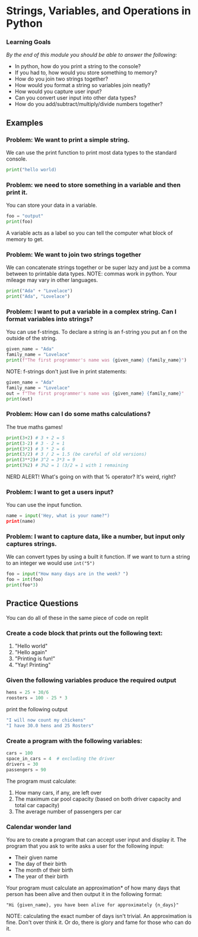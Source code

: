 # Strings, Variables, and Operations in Python 

### Learning Goals

*By the end of this module you should be able to answer the following:*

* In python, how do you print a string to the console?
* If you had to, how would you store something to memory?
* How do you join two strings together?
* How would you format a string so variables join neatly?
* How would you capture user input?
* Can you convert user input into other data types?
* How do you add/subtract/multiply/divide numbers together?

## Examples

### Problem: We want to print a simple string.

We can use the print function to print most data types to the standard console. 

```python
print("hello world)
```

### Problem: we need to store something in a variable and then print it.

You can store your data in a variable.

```python
foo = "output"
print(foo)
```

A variable acts as a label so you can tell the computer what block of memory to get. 

### Problem: We want to join two strings together

We can concatenate strings together or be super lazy and just be a comma between to printable data types. NOTE: commas work in python. Your mileage may vary in other languages. 

```python
print("Ada" + "Lovelace")
print("Ada", "Lovelace")
```

### Problem: I want to put a variable in a complex string. Can I format variables into strings?  

You can use f-strings. To declare a string is an f-string  you put an f on the outside of the string. 

```python
given_name = "Ada"
family_name = "Lovelace"
print(f"The first programmer's name was {given_name} {family_name}")
```

NOTE: f-strings don't just live in print statements: 

```python
given_name = "Ada"
family_name = "Lovelace"
out = f"The first programmer's name was {given_name} {family_name}"
print(out)
```

### Problem: How can I do some maths calculations? 

The true maths games!

```python
print(3+2) # 3 + 2 = 5
print(3-2) # 3 - 2 = 1
print(3*2) # 3 * 2 = 6
print(3/2) # 3 / 2 = 1.5 (be careful of old versions)
print(3**2)# 3^2 = 3*3 = 9
print(3%2) # 3%2 = 1 (3/2 = 1 with 1 remaining
```

NERD ALERT! What's going on with that % operator? It's weird, right? 

### Problem: I want to get a users input? 

You can use the input function. 

```python
name = input('Hey, what is your name?")
print(name)
```

### Problem: I want to capture data, like a number, but input only captures strings. 

We can convert types by using a built it function. If we want to turn a string to an integer we would use `int("5")`

```python
foo = input("How many days are in the week? ")
foo = int(foo)
print(foo*3)
```

## Practice Questions

You can do all of these in the same piece of code on replit

### Create a code block that prints out the following text:

1. "Hello world"
2. "Hello again"
3. "Printing is fun!"
4. "Yay! Printing"

### Given the following variables produce the required output

```python
hens = 25 + 30/6  
roosters = 100 - 25 * 3  
```

print the following output  

```bash
"I will now count my chickens"
"I have 30.0 hens and 25 Rosters" 
```

### Create a program with the following variables:

```python
cars = 100
space_in_cars = 4  # excluding the driver
drivers = 30 
passengers = 90
```

The program must calculate:

1. How many cars, if any, are left over
2. The maximum car pool capacity (based on both driver capacity and total car capacity)
3. The average number of passengers per car

### Calendar wonder land

You are to create a program that can accept user input and display it. The program that you ask to write asks a user for the following input:

* Their given name
* The day of their birth
* The month of their birth
* The year of their birth

Your program must calculate an approximation* of how many days that person has been alive and then output it in the following format:

`"Hi {given_name}, you have been alive for approximately {n_days}"`

NOTE: calculating the exact number of days isn't trivial. An approximation is fine. Don't over think it. Or do, there is glory and fame for those who can do it.